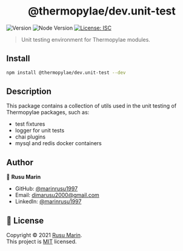 <h1 align="center">@thermopylae/dev.unit-test</h1>
<p>
  <img alt="Version" src="https://img.shields.io/badge/version-0.0.1-blue.svg?cacheSeconds=2592000" />
  <img alt="Node Version" src="https://img.shields.io/badge/node-%3E%3D%2016-blue.svg"/>
<a href="https://github.com/marinrusu1997/thermopylae/blob/master/LICENSE" target="_blank">
  <img alt="License: ISC" src="https://img.shields.io/badge/License-MIT-yellow.svg" />
</a>
</p>

> Unit testing environment for Thermopylae modules.

## Install

```sh
npm install @thermopylae/dev.unit-test --dev
```

## Description
This package contains a collection of utils used in the unit testing of Thermopylae packages, such as:

* test fixtures
* logger for unit tests
* chai plugins
* mysql and redis docker containers

## Author

👤 **Rusu Marin**

* GitHub: [@marinrusu1997](https://github.com/marinrusu1997)
* Email: [dimarusu2000@gmail.com](mailto:dimarusu2000@gmail.com)
* LinkedIn: [@marinrusu1997](https://linkedin.com/in/marinrusu1997)

## 📝 License

Copyright © 2021 [Rusu Marin](https://github.com/marinrusu1997). <br/>
This project is [MIT](https://github.com/marinrusu1997/thermopylae/blob/master/LICENSE) licensed.
